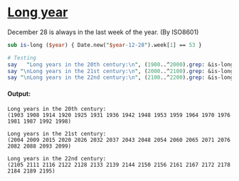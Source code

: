 [1]: https://rosettacode.org/wiki/Long_year

# [Long year][1]





December 28 is always in the last week of the year. (By ISO8601)

```perl
sub is-long ($year) { Date.new("$year-12-28").week[1] == 53 }

# Testing
say   "Long years in the 20th century:\n", (1900..^2000).grep: &is-long;
say "\nLong years in the 21st century:\n", (2000..^2100).grep: &is-long;
say "\nLong years in the 22nd century:\n", (2100..^2200).grep: &is-long;
```

#### Output:
```
Long years in the 20th century:
(1903 1908 1914 1920 1925 1931 1936 1942 1948 1953 1959 1964 1970 1976 1981 1987 1992 1998)

Long years in the 21st century:
(2004 2009 2015 2020 2026 2032 2037 2043 2048 2054 2060 2065 2071 2076 2082 2088 2093 2099)

Long years in the 22nd century:
(2105 2111 2116 2122 2128 2133 2139 2144 2150 2156 2161 2167 2172 2178 2184 2189 2195)
```
